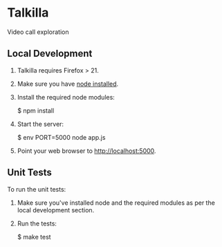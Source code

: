 Talkilla
========

Video call exploration

Local Development
-----------------

1. Talkilla requires Firefox > 21.

2. Make sure you have [node installed](http://nodejs.org/).

3. Install the required node modules:

    $ npm install

4. Start the server:

    $ env PORT=5000 node app.js

5. Point your web browser to [http://localhost:5000](http://localhost:5000).

Unit Tests
----------

To run the unit tests:

1. Make sure you've installed node and the required modules as per the local development section.

2. Run the tests:

    $ make test
